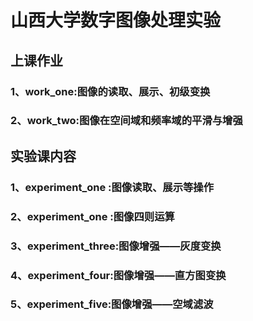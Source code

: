 # 山西大学数字图像处理实验
## 上课作业
### 1、work_one:图像的读取、展示、初级变换
### 2、work_two:图像在空间域和频率域的平滑与增强

## 实验课内容
### 1、experiment_one :图像读取、展示等操作
### 2、experiment_one :图像四则运算
### 3、experiment_three:图像增强——灰度变换
### 4、experiment_four:图像增强——直方图变换
### 5、experiment_five:图像增强——空域滤波